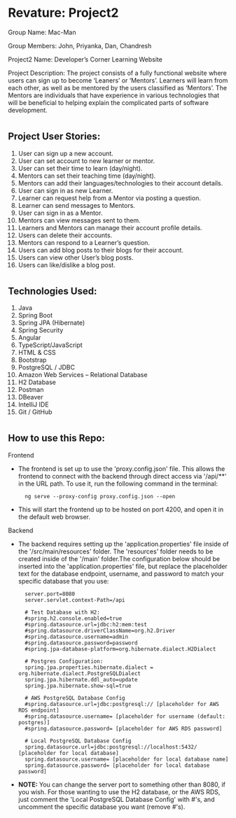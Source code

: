 # Revature: Project2

Group Name:		Mac-Man

Group Members:	John, Priyanka, Dan, Chandresh

Project2 Name:	Developer’s Corner Learning Website

Project Description:
	The project consists of a fully functional website where users can sign up to become ‘Leaners’ or ‘Mentors’. Learners will learn from each other, as well as be mentored by the users classified as ‘Mentors’. The Mentors are individuals that have experience in various technologies that will be beneficial to helping explain the complicated parts of software development.

#

## Project User Stories:
1)	User can sign up a new account.
2)	User can set account to new learner or mentor.
3)	User can set their time to learn (day/night).
4)	Mentors can set their teaching time (day/night).
5)	Mentors can add their languages/technologies to their account details.
6)	User can sign in as new Learner.
7)	Learner can request help from a Mentor via posting a question.
8)	Learner can send messages to Mentors.
9)	User can sign in as a Mentor.
10)	Mentors can view messages sent to them.
11)	Learners and Mentors can manage their account profile details.
12)	Users can delete their accounts.
13)	Mentors can respond to a Learner’s question.
14)	Users can add blog posts to their blogs for their account.
15)	Users can view other User’s blog posts.
16)	Users can like/dislike a blog post.
 
#

## Technologies Used:
1)	Java
2)	Spring Boot
3)	Spring JPA (Hibernate)
4)	Spring Security
5)	Angular
6)	TypeScript/JavaScript
7)	HTML & CSS
8)	Bootstrap
9)	PostgreSQL / JDBC
10)	Amazon Web Services – Relational Database
11)	H2 Database
12)	Postman
13)	DBeaver
14)	IntelliJ IDE
15)	Git / GitHub

#

## How to use this Repo:

Frontend

- The frontend is set up to use the 'proxy.config.json' file. This allows the frontend to connect with the backend through direct access via '/api/**' in the URL path. To use it, run the following command in the terminal:

		ng serve --proxy-config proxy.config.json --open

- This will start the frontend up to be hosted on port 4200, and open it in the default web browser.

Backend

- The backend requires setting up the 'application.properties' file inside of the '/src/main/resources' folder. The 'resources' folder needs to be created inside of the '/main' folder.The configuration below should be inserted into the 'application.properties' file, but replace the placeholder text for the database endpoint, username, and password to match your specific database that you use:

		server.port=8080
		server.servlet.context-Path=/api

		# Test Database with H2:
		#spring.h2.console.enabled=true
		#spring.datasource.url=jdbc:h2:mem:test
		#spring.datasource.driverClassName=org.h2.Driver
		#spring.datasource.username=admin
		#spring.datasource.password=password
		#spring.jpa-database-platform=org.hibernate.dialect.H2Dialect

		# Postgres Configuration:
		spring.jpa.properties.hibernate.dialect = org.hibernate.dialect.PostgreSQLDialect
		spring.jpa.hibernate.ddl_auto=update
		spring.jpa.hibernate.show-sql=true

		# AWS PostgreSQL Database Config
		#spring.datasource.url=jdbc:postgresql:// [placeholder for AWS RDS endpoint]
		#spring.datasource.username= [placeholder for username (default: postgres)]
		#spring.datasource.password= [placeholder for AWS RDS password]

		# Local PostgreSQL Database Config
		spring.datasource.url=jdbc:postgresql://localhost:5432/ [placeholder for local database]
		spring.datasource.username= [placeholder for local database name]
		spring.datasource.password= [placeholder for local database password]

- <b>NOTE:</b> You can change the server port to something other than 8080, if you wish. For those wanting to use the H2 database, or the AWS RDS, just comment the 'Local PostgreSQL Database Config' with #'s, and uncomment the specific database you want (remove #'s).